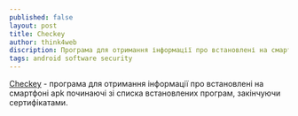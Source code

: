 ```yaml
---
published: false
layout: post
title: Checkey 
author: think4web
discription: Програма для отримання інформації про встановлені на смартфоні застосунки.
tags: android software security
---
```


[Checkey](https://f-droid.org/en/packages/info.guardianproject.checkey/) - програма для отримання інформації про встановлені на смартфоні apk починаючі зі списка встановлених програм, закінчуючи сертифікатами. 
